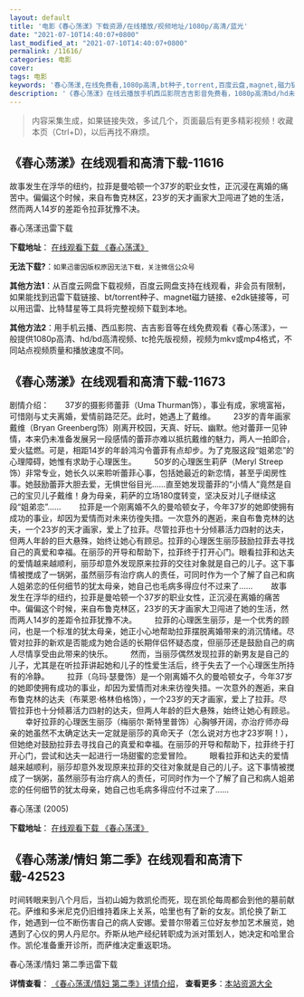 ```yaml
---
layout: default
title: '电影《春心荡漾》下载资源/在线播放/视频地址/1080p/高清/蓝光'
date: "2021-07-10T14:40:07+0800"
last_modified_at: "2021-07-10T14:40:07+0800"
permalink: /11616/
categories: 电影
cover:
tags: 电影
keywords: '春心荡漾,在线免费看,1080p高清,bt种子,torrent,百度云盘,magnet,磁力链,迅雷下载资源'
description: '《春心荡漾》在线云播放手机西瓜影院吉吉影音免费看，1080p高清bd/hd未删减完整版和tc抢先枪版，mkv/mp4格式，附带bt/torrent种子、magnet/磁力链、百度云盘、网盘资源迅雷下载链接'
---
```


>内容采集生成，如果链接失效，多试几个，页面最后有更多精彩视频！收藏本页（Ctrl+D)，以后再找不麻烦。


## 《春心荡漾》在线观看和高清下载-11616

故事发生在浮华的纽约，拉菲是曼哈顿一个37岁的职业女性，正沉浸在离婚的痛苦中。偏偏这个时候，来自布鲁克林区，23岁的天才画家大卫闯进了她的生活，然而两人14岁的差距令拉菲犹豫不决。


春心荡漾迅雷下载

**下载地址**： [在线观看下载 《春心荡漾》](https://www.993dy.com//vod-detail-id-20887.html) 


**无法下载?**：`如果迅雷因版权原因无法下载，关注微信公众号 `

**其他方法1**：从百度云网盘下载视频，百度云网盘支持在线观看，非会员有限制，如果能找到迅雷下载链接、bt/torrent种子、magnet磁力链接、e2dk链接等，可以用迅雷、比特彗星等工具将完整视频下载到本地。

**其他方法2**：用手机云播、西瓜影院、吉吉影音等在线免费观看《春心荡漾》，一般提供1080p高清、hd/bd高清视频、tc抢先版视频，视频为mkv或mp4格式，不同站点视频质量和播放速度不同。


## 《春心荡漾》在线观看和高清下载-11673

剧情介绍：　　37岁的摄影师蕾菲（Uma Thurman饰），事业有成，家境富裕，可惜刚与丈夫离婚，爱情前路茫茫。此时，她遇上了戴维。 　　23岁的青年画家戴维（Bryan Greenberg饰）刚离开校园，天真、好玩、幽默。他对蕾菲一见钟情，本来仍未准备发展另一段感情的蕾菲亦难以抵抗戴维的魅力，两人一拍即合，爱火猛燃。可是，相距14岁的年龄鸿沟令蕾菲有点却步。为了克服这段“姐弟恋”的心理障碍，她惟有求助于心理医生。 　　50岁的心理医生莉萨（Meryl Streep饰）非常专业，她长久以来聆听蕾菲心事，包括她最近的新恋情，甚至乎闺房性事。她鼓励蕾菲大胆去爱，无惧世俗目光……直至她发现蕾菲的“小情人”竟然是自己的宝贝儿子戴维！身为母亲，莉萨的立场180度转变，坚决反对儿子继续这段“姐弟恋”…… 　　拉菲是一个刚离婚不久的曼哈顿女子，今年37岁的她即使拥有成功的事业，却因为爱情而对未来彷徨失措。一次意外的邂逅，来自布鲁克林的达夫，一个23岁的天才画家，爱上了拉菲。尽管拉菲也十分倾慕活力四射的达夫，但两人年龄的巨大悬殊，始终让她心有顾忌。拉菲的心理医生丽莎鼓励拉菲去寻找自己的真爱和幸福。在丽莎的开导和帮助下，拉菲终于打开心门。眼看拉菲和达夫的爱情越来越顺利，丽莎却意外发现原来拉菲的交往对象就是自己的儿子。这下事情被搅成了一锅粥，虽然丽莎有治疗病人的责任，可同时作为一个了解了自己和病人姐弟恋的任何细节的犹太母亲，她自己也毛病多得应付不过来了…… 　　故事发生在浮华的纽约，拉菲是曼哈顿一个37岁的职业女性，正沉浸在离婚的痛苦中。偏偏这个时候，来自布鲁克林区，23岁的天才画家大卫闯进了她的生活，然而两人14岁的差距令拉菲犹豫不决。 　　拉菲的心理医生丽莎，是一个优秀的顾问，也是一个标准的犹太母亲，她正小心地帮助拉菲摆脱离婚带来的消沉情绪。尽管对拉菲的新欢是否能成为她合适的长期伴侣怀疑态度，但丽莎还是鼓励自己的病人尽情享受由此带来的快乐。 　　然而，当丽莎偶然发现拉菲的新男友是自己的儿子，尤其是在听拉菲讲起她和儿子的性爱生活后，终于失去了一个心理医生所持有的冷静。 　　拉菲（乌玛·瑟曼饰）是一个刚离婚不久的曼哈顿女子，今年37岁的她即使拥有成功的事业，却因为爱情而对未来彷徨失措。一次意外的邂逅，来自布鲁克林的达夫（布莱恩·格林伯格饰），一个23岁的天才画家，爱上了拉菲。尽管拉菲也十分倾慕活力四射的达夫，但两人年龄的巨大悬殊，始终让她心有顾忌。 　　幸好拉菲的心理医生丽莎（梅丽尔·斯特里普饰）心胸够开阔，亦治疗师亦母亲的她虽然不太确定达夫一定就是丽莎的真命天子（怎么说对方也才23岁啊！），但她绝对鼓励拉菲去寻找自己的真爱和幸福。在丽莎的开导和帮助下，拉菲终于打开心门，尝试和达夫一起进行一场甜蜜的恋爱冒险。 　　眼看拉菲和达夫的爱情越来越顺利，丽莎却意外发现原来拉菲的交往对象就是自己的儿子。这下事情被搅成了一锅粥，虽然丽莎有治疗病人的责任，可同时作为一个了解了自己和病人姐弟恋的任何细节的犹太母亲，她自己也毛病多得应付不过来了……


春心荡漾 (2005)

**下载地址**： [在线观看下载 《春心荡漾》](https://www.btbtdy.me/btdy/dy7546.html) 


## 《春心荡漾/情妇 第二季》在线观看和高清下载-42523

时间转眼来到八个月后，当初山姆为救凯伦而死，现在凯伦每周都会到他的墓前献花。萨维和多米尼克仍旧维持着床上关系，哈里也有了新的女友。凯伦换了新工作，她遇到一位不断伤害自己的病人安娜。爱普尔带着三位好友参加艺术展览，她遇到了心仪的男人丹尼尔。乔斯从地产经纪转职成为派对策划人，她决定和哈里合作。凯伦准备重开诊所，而萨维决定重返职场。<!---剧情end--->


春心荡漾/情妇 第二季迅雷下载

**详情查看**： [《春心荡漾/情妇 第二季》详情介绍](/movie/42523/)， **查看更多**：[本站资源大全](/movie/t/all/)

